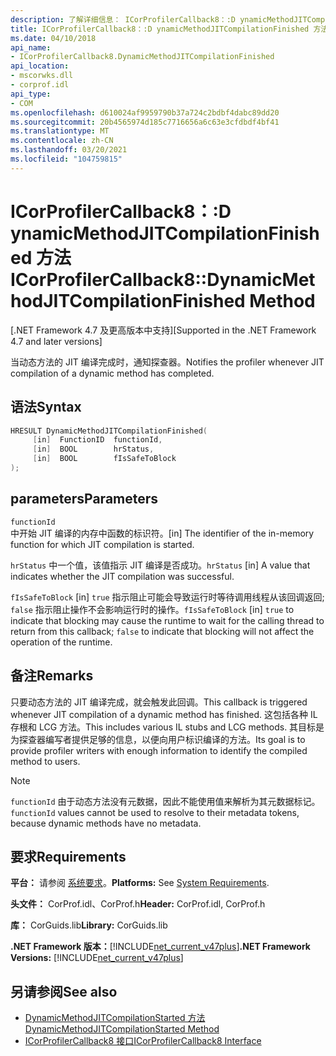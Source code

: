 ```yaml
---
description: 了解详细信息： ICorProfilerCallback8：:D ynamicMethodJITCompilationFinished 方法
title: ICorProfilerCallback8：:D ynamicMethodJITCompilationFinished 方法
ms.date: 04/10/2018
api_name:
- ICorProfilerCallback8.DynamicMethodJITCompilationFinished
api_location:
- mscorwks.dll
- corprof.idl
api_type:
- COM
ms.openlocfilehash: d610024af9959790b37a724c2bdbf4dabc89dd20
ms.sourcegitcommit: 20b4565974d185c7716656a6c63e3cfdbdf4bf41
ms.translationtype: MT
ms.contentlocale: zh-CN
ms.lasthandoff: 03/20/2021
ms.locfileid: "104759815"
---
```

# <a name="icorprofilercallback8dynamicmethodjitcompilationfinished-method"></a><span data-ttu-id="79652-103">ICorProfilerCallback8：:D ynamicMethodJITCompilationFinished 方法</span><span class="sxs-lookup"><span data-stu-id="79652-103">ICorProfilerCallback8::DynamicMethodJITCompilationFinished Method</span></span>

<span data-ttu-id="79652-104">[.NET Framework 4.7 及更高版本中支持]</span><span class="sxs-lookup"><span data-stu-id="79652-104">[Supported in the .NET Framework 4.7 and later versions]</span></span>  
  
<span data-ttu-id="79652-105">当动态方法的 JIT 编译完成时，通知探查器。</span><span class="sxs-lookup"><span data-stu-id="79652-105">Notifies the profiler whenever JIT compilation of a dynamic method has completed.</span></span>  
  
## <a name="syntax"></a><span data-ttu-id="79652-106">语法</span><span class="sxs-lookup"><span data-stu-id="79652-106">Syntax</span></span>  
  
```cpp  
HRESULT DynamicMethodJITCompilationFinished(  
     [in]  FunctionID  functionId,
     [in]  BOOL        hrStatus,
     [in]  BOOL        fIsSafeToBlock
);  
```  
  
## <a name="parameters"></a><span data-ttu-id="79652-107">parameters</span><span class="sxs-lookup"><span data-stu-id="79652-107">Parameters</span></span>  

`functionId`  
<span data-ttu-id="79652-108">中开始 JIT 编译的内存中函数的标识符。</span><span class="sxs-lookup"><span data-stu-id="79652-108">[in] The identifier of the in-memory function for which JIT compilation is started.</span></span>

<span data-ttu-id="79652-109">`hrStatus` 中一个值，该值指示 JIT 编译是否成功。</span><span class="sxs-lookup"><span data-stu-id="79652-109">`hrStatus` [in] A value that indicates whether the JIT compilation was successful.</span></span>

<span data-ttu-id="79652-110">`fIsSafeToBlock` [in] `true` 指示阻止可能会导致运行时等待调用线程从该回调返回; `false` 指示阻止操作不会影响运行时的操作。</span><span class="sxs-lookup"><span data-stu-id="79652-110">`fIsSafeToBlock` [in] `true` to indicate that blocking may cause the runtime to wait for the calling thread to return from this callback; `false` to indicate that blocking will not affect the operation of the runtime.</span></span>  

## <a name="remarks"></a><span data-ttu-id="79652-111">备注</span><span class="sxs-lookup"><span data-stu-id="79652-111">Remarks</span></span>  

<span data-ttu-id="79652-112">只要动态方法的 JIT 编译完成，就会触发此回调。</span><span class="sxs-lookup"><span data-stu-id="79652-112">This callback is triggered whenever JIT compilation of a dynamic method has finished.</span></span> <span data-ttu-id="79652-113">这包括各种 IL 存根和 LCG 方法。</span><span class="sxs-lookup"><span data-stu-id="79652-113">This includes various IL stubs and LCG methods.</span></span> <span data-ttu-id="79652-114">其目标是为探查器编写者提供足够的信息，以便向用户标识编译的方法。</span><span class="sxs-lookup"><span data-stu-id="79652-114">Its goal is to provide profiler writers with enough information to identify the compiled method to users.</span></span>

> [!NOTE]
> <span data-ttu-id="79652-115">`functionId` 由于动态方法没有元数据，因此不能使用值来解析为其元数据标记。</span><span class="sxs-lookup"><span data-stu-id="79652-115">`functionId` values cannot be used to resolve to their metadata tokens, because dynamic methods have no metadata.</span></span>

## <a name="requirements"></a><span data-ttu-id="79652-116">要求</span><span class="sxs-lookup"><span data-stu-id="79652-116">Requirements</span></span>  

 <span data-ttu-id="79652-117">**平台：** 请参阅 [系统要求](../../get-started/system-requirements.md)。</span><span class="sxs-lookup"><span data-stu-id="79652-117">**Platforms:** See [System Requirements](../../get-started/system-requirements.md).</span></span>  
  
 <span data-ttu-id="79652-118">**头文件：** CorProf.idl、CorProf.h</span><span class="sxs-lookup"><span data-stu-id="79652-118">**Header:** CorProf.idl, CorProf.h</span></span>  
  
 <span data-ttu-id="79652-119">**库：** CorGuids.lib</span><span class="sxs-lookup"><span data-stu-id="79652-119">**Library:** CorGuids.lib</span></span>  
  
 <span data-ttu-id="79652-120">**.NET Framework 版本：**[!INCLUDE[net_current_v47plus](../../../../includes/net-current-v47plus.md)]</span><span class="sxs-lookup"><span data-stu-id="79652-120">**.NET Framework Versions:** [!INCLUDE[net_current_v47plus](../../../../includes/net-current-v47plus.md)]</span></span>  
  
## <a name="see-also"></a><span data-ttu-id="79652-121">另请参阅</span><span class="sxs-lookup"><span data-stu-id="79652-121">See also</span></span>

- [<span data-ttu-id="79652-122">DynamicMethodJITCompilationStarted 方法</span><span class="sxs-lookup"><span data-stu-id="79652-122">DynamicMethodJITCompilationStarted Method</span></span>](icorprofilercallback8-dynamicmethodjitcompilationstarted-method.md)
- [<span data-ttu-id="79652-123">ICorProfilerCallback8 接口</span><span class="sxs-lookup"><span data-stu-id="79652-123">ICorProfilerCallback8 Interface</span></span>](icorprofilercallback8-interface.md)
